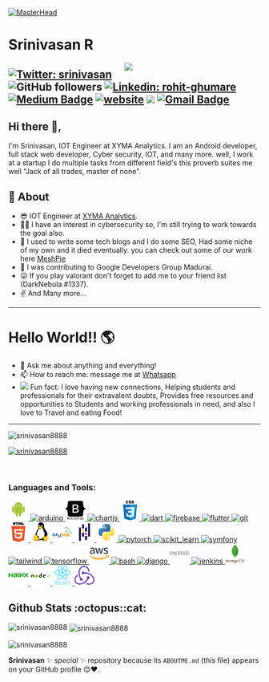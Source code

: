 [![MasterHead](https://3.bp.blogspot.com/-dB6ndKqIAuI/XdWeOASO5AI/AAAAAAAANZA/MSbT9mh6bukxkI-tqnu_GARIZZV5WNVhQCLcBGAsYHQ/s1600/image1.gif)](https://srinivasanr.me)
# Srinivasan R

<img align="right" src="https://media.giphy.com/media/Y4bzv6DYbYzy8jDnoW/giphy.gif" width='272'/>

[![Twitter: srinivasan](https://img.shields.io/twitter/follow/srinivasan?style=social)](https://twitter.com/rsrinivasan_)
![GitHub followers](https://img.shields.io/github/followers/Srinivasan8888?label=Follow&style=social)
[![Linkedin: rohit-ghumare](https://img.shields.io/badge/-srinivasan-blue?style=flat-square&logo=Linkedin&logoColor=white&link=https://www.linkedin.com/in/rohit-ghumare/)](https://www.linkedin.com/in/srinivasanr8/) 
[![Medium Badge](https://img.shields.io/badge/-@srinivasanabarnathlingam08-03a57a?style=social&labelColor=black&logo=Medium&link=https://medium.com/@srinivasanabarnathlingam08/)](https://medium.com/@srinivasanabarnathlingam08/) 
[![website](https://img.shields.io/badge/Website-46a2f1.svg?&style=flat-square&logo=Google-Chrome&logoColor=white&link=https://www.srinivasanr.me)](https://www.srinivasanr.me/)
![](https://visitor-badge.glitch.me/badge?page_id=Srinivasan8888.Srinivasan8888)
[![Gmail Badge](https://img.shields.io/badge/-GMail-c14438?style=social&logo=Gmail&logoColor=red&link=mailto:srinivasanabarnathlingam08@gmail.com)](mailto:srinivasanabarnathlingam08@gmail.com)
---
## Hi there :wave:,           
I'm Srinivasan, IOT Engineer at XYMA Analytics. I am an Android developer, full stack web developer, Cyber security, IOT, and many more. well, I work at a startup I do multiple tasks from different field's this proverb suites me well "Jack of all trades, master of none".

## :monocle_face:	 About
- :sunglasses: IOT Engineer at [XYMA Analytics](https://https://xyma.in/).
- :surfing_man: I have an interest in cybersecurity so, I'm still trying to work towards the goal also.
- :cowboy_hat_face: I used to write some tech blogs and I do some SEO, Had some niche of my own and it died eventually. you can check out some of our work here [MeshPie](https://meshpie.com/author/srinivasan/)
- :seedling: I was contributing to Google Developers Group Madurai.
- :stuck_out_tongue_winking_eye: If you play valorant don't forget to add me to your friend list (DarkNebula #1337).
- :v: And Many more...
---
# Hello World!! 🌎
- 💬 Ask me about anything and everything! 
- 📫 How to reach me: message me at [Whatsapp](https://wa.me/+917708109230)
- <img src="https://media.giphy.com/media/LnQjpWaON8nhr21vNW/giphy.gif" width="60"> Fun fact: I love having new connections, Helping students and professionals for their extravalent doubts, Provides free resources and opportunities to Students and working professionals in need, and also I love to Travel and eating Food! 
<!-- - 💬 Ping Me about #Cloud, #DevOps, #MLOps, #Deep Learning, #Machine Learning, #Data Science, #Computer Vision, #Profile Building #CampusOps and anything you like... I'll try my best to help you.😊❤ -->
---

<p align="left"> <img src="https://komarev.com/ghpvc/?username=srinivasan8888&label=Profile%20views&color=0e75b6&style=flat" alt="srinivasan8888" /> </p>

<p align="left"> <a href="https://github.com/ryo-ma/github-profile-trophy"><div></div><img src="https://github-profile-trophy.vercel.app/?username=srinivasan8888" alt="srinivasan8888" /></a> </p>

<p align="left"> <a href="https://twitter.com/" target="blank"><img src="https://img.shields.io/twitter/follow/?logo=twitter&style=for-the-badge" alt="" /></a> </p>

<h3 align="left">Languages and Tools:</h3>
<p align="left"> <a href="https://developer.android.com" target="_blank" rel="noreferrer"> <img src="https://raw.githubusercontent.com/devicons/devicon/master/icons/android/android-original-wordmark.svg" alt="android" width="40" height="40"/> </a> <a href="https://www.arduino.cc/" target="_blank" rel="noreferrer"> <img src="https://cdn.worldvectorlogo.com/logos/arduino-1.svg" alt="arduino" width="40" height="40"/> </a> <a href="https://getbootstrap.com" target="_blank" rel="noreferrer"> <img src="https://raw.githubusercontent.com/devicons/devicon/master/icons/bootstrap/bootstrap-plain-wordmark.svg" alt="bootstrap" width="40" height="40"/> </a> <a href="https://www.chartjs.org" target="_blank" rel="noreferrer"> <img src="https://www.chartjs.org/media/logo-title.svg" alt="chartjs" width="40" height="40"/> </a> <a href="https://www.w3schools.com/css/" target="_blank" rel="noreferrer"> <img src="https://raw.githubusercontent.com/devicons/devicon/master/icons/css3/css3-original-wordmark.svg" alt="css3" width="40" height="40"/> </a> <a href="https://dart.dev" target="_blank" rel="noreferrer"> <img src="https://www.vectorlogo.zone/logos/dartlang/dartlang-icon.svg" alt="dart" width="40" height="40"/> </a> <a href="https://firebase.google.com/" target="_blank" rel="noreferrer"> <img src="https://www.vectorlogo.zone/logos/firebase/firebase-icon.svg" alt="firebase" width="40" height="40"/> </a> <a href="https://flutter.dev" target="_blank" rel="noreferrer"> <img src="https://www.vectorlogo.zone/logos/flutterio/flutterio-icon.svg" alt="flutter" width="40" height="40"/> </a> <a href="https://git-scm.com/" target="_blank" rel="noreferrer"> <img src="https://www.vectorlogo.zone/logos/git-scm/git-scm-icon.svg" alt="git" width="40" height="40"/> </a> <a href="https://www.w3.org/html/" target="_blank" rel="noreferrer"> <img src="https://raw.githubusercontent.com/devicons/devicon/master/icons/html5/html5-original-wordmark.svg" alt="html5" width="40" height="40"/> </a> <a href="https://www.linux.org/" target="_blank" rel="noreferrer"> <img src="https://raw.githubusercontent.com/devicons/devicon/master/icons/linux/linux-original.svg" alt="linux" width="40" height="40"/> </a> <a href="https://www.mysql.com/" target="_blank" rel="noreferrer"> <img src="https://raw.githubusercontent.com/devicons/devicon/master/icons/mysql/mysql-original-wordmark.svg" alt="mysql" width="40" height="40"/> </a> <a href="https://pandas.pydata.org/" target="_blank" rel="noreferrer"> <img src="https://raw.githubusercontent.com/devicons/devicon/2ae2a900d2f041da66e950e4d48052658d850630/icons/pandas/pandas-original.svg" alt="pandas" width="40" height="40"/> </a> <a href="https://www.python.org" target="_blank" rel="noreferrer"> <img src="https://raw.githubusercontent.com/devicons/devicon/master/icons/python/python-original.svg" alt="python" width="40" height="40"/> </a> <a href="https://pytorch.org/" target="_blank" rel="noreferrer"> <img src="https://www.vectorlogo.zone/logos/pytorch/pytorch-icon.svg" alt="pytorch" width="40" height="40"/> </a> <a href="https://scikit-learn.org/" target="_blank" rel="noreferrer"> <img src="https://upload.wikimedia.org/wikipedia/commons/0/05/Scikit_learn_logo_small.svg" alt="scikit_learn" width="40" height="40"/> </a> <a href="https://symfony.com" target="_blank" rel="noreferrer"> <img src="https://symfony.com/logos/symfony_black_03.svg" alt="symfony" width="40" height="40"/> </a> <a href="https://tailwindcss.com/" target="_blank" rel="noreferrer"> <img src="https://www.vectorlogo.zone/logos/tailwindcss/tailwindcss-icon.svg" alt="tailwind" width="40" height="40"/> </a> <a href="https://www.tensorflow.org" target="_blank" rel="noreferrer"> <img src="https://www.vectorlogo.zone/logos/tensorflow/tensorflow-icon.svg" alt="tensorflow" width="40" height="40"/> </a> <a href="https://aws.amazon.com" target="_blank" rel="noreferrer"> <img src="https://raw.githubusercontent.com/devicons/devicon/master/icons/amazonwebservices/amazonwebservices-original-wordmark.svg" alt="aws" width="40" height="40"/> </a> <a href="https://www.gnu.org/software/bash/" target="_blank" rel="noreferrer"> <img src="https://www.vectorlogo.zone/logos/gnu_bash/gnu_bash-icon.svg" alt="bash" width="40" height="40"/> </a> <a href="https://www.djangoproject.com/" target="_blank" rel="noreferrer"> <img src="https://cdn.worldvectorlogo.com/logos/django.svg" alt="django" width="40" height="40"/> </a> <a href="https://expressjs.com" target="_blank" rel="noreferrer"> <img src="https://raw.githubusercontent.com/devicons/devicon/master/icons/express/express-original-wordmark.svg" alt="express" width="40" height="40"/> </a> <a href="https://www.jenkins.io" target="_blank" rel="noreferrer"> <img src="https://www.vectorlogo.zone/logos/jenkins/jenkins-icon.svg" alt="jenkins" width="40" height="40"/> </a> <a href="https://www.mongodb.com/" target="_blank" rel="noreferrer"> <img src="https://raw.githubusercontent.com/devicons/devicon/master/icons/mongodb/mongodb-original-wordmark.svg" alt="mongodb" width="40" height="40"/> </a> <a href="https://www.nginx.com" target="_blank" rel="noreferrer"> <img src="https://raw.githubusercontent.com/devicons/devicon/master/icons/nginx/nginx-original.svg" alt="nginx" width="40" height="40"/> </a> <a href="https://nodejs.org" target="_blank" rel="noreferrer"> <img src="https://raw.githubusercontent.com/devicons/devicon/master/icons/nodejs/nodejs-original-wordmark.svg" alt="nodejs" width="40" height="40"/> </a> <a href="https://reactjs.org/" target="_blank" rel="noreferrer"> <img src="https://raw.githubusercontent.com/devicons/devicon/master/icons/react/react-original-wordmark.svg" alt="react" width="40" height="40"/> </a> <a href="https://redux.js.org" target="_blank" rel="noreferrer"> <img src="https://raw.githubusercontent.com/devicons/devicon/master/icons/redux/redux-original.svg" alt="redux" width="40" height="40"/> </a> </p>

<h2>Github Stats :octopus::cat:</h2>

<p><img align="left" src="https://github-readme-stats.vercel.app/api/top-langs?username=srinivasan8888&show_icons=true&locale=en&layout=compact&theme=dark" alt="srinivasan8888" /></p>

<p>&nbsp;<img align="center" src="https://github-readme-stats.vercel.app/api?username=srinivasan8888&show_icons=true&locale=en&count_private=true&theme=dark" alt="srinivasan8888" /></p>

<p><img align="center" src="https://github-readme-streak-stats.herokuapp.com/?user=srinivasan8888&theme=dark" alt="srinivasan8888" /></p>

**Srinivasan** ✨ _special_ ✨ repository because its `ABOUTME.md` (this file) appears on your GitHub profile 😊❤.
